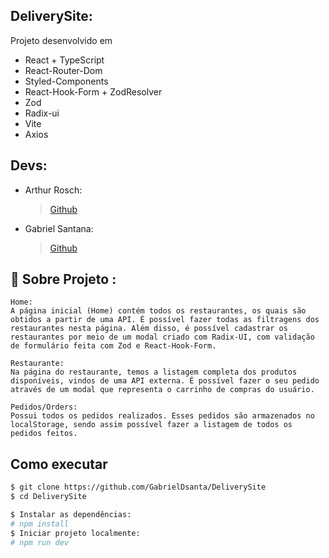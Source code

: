 ## DeliverySite:

Projeto desenvolvido em 
  - React + TypeScript
  - React-Router-Dom
  - Styled-Components
  - React-Hook-Form + ZodResolver
  - Zod 
  - Radix-ui
  - Vite
  - Axios

## Devs:

-  Arthur Rosch:
   > [Github](https://github.com/arthur-rosch)
-  Gabriel Santana:
   > [Github](https://github.com/GabrielDsanta)

## 📑 Sobre Projeto :

    Home:
    A página inicial (Home) contém todos os restaurantes, os quais são obtidos a partir de uma API. É possível fazer todas as filtragens dos restaurantes nesta página. Além disso, é possível cadastrar os restaurantes por meio de um modal criado com Radix-UI, com validação de formulário feita com Zod e React-Hook-Form.
    
    Restaurante:
    Na página do restaurante, temos a listagem completa dos produtos disponíveis, vindos de uma API externa. É possível fazer o seu pedido através de um modal que representa o carrinho de compras do usuário.
      
    Pedidos/Orders:
    Possui todos os pedidos realizados. Esses pedidos são armazenados no localStorage, sendo assim possível fazer a listagem de todos os pedidos feitos.


##  Como executar

```bash
$ git clone https://github.com/GabrielDsanta/DeliverySite
$ cd DeliverySite
```

```bash
$ Instalar as dependências:
# npm install
$ Iniciar projeto localmente:
# npm run dev
```
